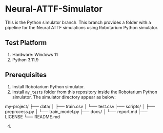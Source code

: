 # Neural-ATTF-Simulator
This is the Python simulator branch. This branch provides a folder with a pipeline for the Neural ATTF simulations using Robotarium Python simulator.

## Test Platform
1. Hardware: Windows 11
2. Python 3.11.9

## Prerequisites
1. Install Robotarium Python simulator.
2. Install `my_tests` folder from this repository inside the Robotarium Python simulator. The simulator directory appear as below:

my-project/
├── data/
│ ├── train.csv
│ └── test.csv
├── scripts/
│ ├── preprocess.py
│ └── train_model.py
├── docs/
│ └── report.md
├── LICENSE
└── README.md

4. 
